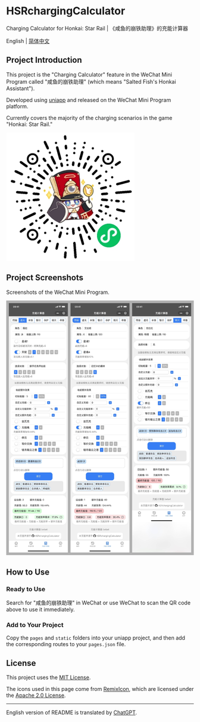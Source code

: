 # HSRchargingCalculator
Charging Calculator for Honkai: Star Rail | 《咸鱼的崩铁助理》的充能计算器

English | [简体中文](README_CN.md)

## Project Introduction

This project is the "Charging Calculator" feature in the WeChat Mini Program called "咸鱼的崩铁助理" (which means "Salted Fish's Honkai Assistant").

Developed using [uniapp](https://uniapp.dcloud.net.cn/) and released on the WeChat Mini Program platform.

Currently covers the majority of the charging scenarios in the game "Honkai: Star Rail."

![miniprogram-qrcode](img/miniprogram-qrcode.jpg)

## Project Screenshots

Screenshots of the WeChat Mini Program.

![preview](/img/preview.jpg)

## How to Use

### Ready to Use

Search for "咸鱼的崩铁助理" in WeChat or use WeChat to scan the QR code above to use it immediately.

### Add to Your Project

Copy the `pages` and `static` folders into your uniapp project, and then add the corresponding routes to your `pages.json` file.

## License

This project uses the [MIT License](LICENSE).

The icons used in this page come from [RemixIcon](https://github.com/Remix-Design/RemixIcon/), which are licensed under the [Apache 2.0 License](https://github.com/Remix-Design/RemixIcon/blob/master/License).

---

English version of README is translated by [ChatGPT](https://chat.openai.com/).